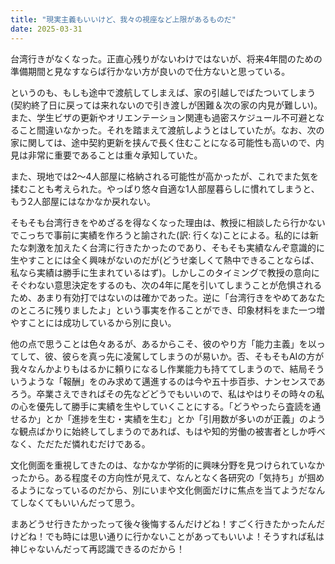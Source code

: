 ```yaml
---
title: "現実主義もいいけど、我々の視座など上限があるものだ"
date: 2025-03-31
---
```


台湾行きがなくなった。正直心残りがないわけではないが、将来4年間のための準備期間と見なすならば行かない方が良いので仕方ないと思っている。

というのも、もしも途中で渡航してしまえば、家の引越しでばたついてしまう(契約終了日に戻っては来れないので引き渡しが困難＆次の家の内見が難しい)。また、学生ビザの更新やオリエンテーション関連も過密スケジュール不可避となること間違いなかった。それを踏まえて渡航しようとはしていたが。なお、次の家に関しては、途中契約更新を挟んで長く住むことになる可能性も高いので、内見は非常に重要であることは重々承知していた。

また、現地では2〜4人部屋に格納される可能性が高かったが、これでまた気を揉むことも考えられた。やっぱり悠々自適な1人部屋暮らしに慣れてしまうと、もう2人部屋にはなかなか戻れない。

そもそも台湾行きをやめざるを得なくなった理由は、教授に相談したら行かないでこっちで事前に実績を作ろうと諭された(訳: 行くな)ことによる。私的には新たな刺激を加えたく台湾に行きたかったのであり、そもそも実績なんぞ意識的に生やすことには全く興味がないのだが(どうせ楽しくて熱中できることならば、私なら実績は勝手に生まれているはず)。しかしこのタイミングで教授の意向にそぐわない意思決定をするのも、次の4年に尾を引いてしまうことが危惧されるため、あまり有効打ではないのは確かであった。逆に「台湾行きをやめてあなたのところに残りましたよ」という事実を作ることができ、印象材料をまた一つ増やすことには成功しているから別に良い。

他の点で思うことは色々あるが、あるからこそ、彼のやり方「能力主義」を以ってして、彼、彼らを真っ先に凌駕してしまうのが易いか。否、そもそもAIの方が我々なんかよりもはるかに頼りになるし作業能力も持ててしまうので、結局そういうような「報酬」をのみ求めて邁進するのは今や五十歩百歩、ナンセンスであろう。卒業さえできればその先などどうでもいいので、私はやはりその時々の私の心を優先して勝手に実績を生やしていくことにする。「どうやったら査読を通せるか」とか「進捗を生む・実績を生む」とか「引用数が多いのが正義」のような観点ばかりに始終してしまうのであれば、もはや知的労働の被害者としか呼べなく、ただただ憐れむだけである。

文化側面を重視してきたのは、なかなか学術的に興味分野を見つけられていなかったから。ある程度その方向性が見えて、なんとなく各研究の「気持ち」が掴めるようになっているのだから、別にいまや文化側面だけに焦点を当てようだなんてしなくてもいいんだって思う。

まあどうせ行きたかったって後々後悔するんだけどね！すごく行きたかったんだけどね！でも時には思い通りに行かないことがあってもいいよ！そうすれば私は神じゃないんだって再認識できるのだから！